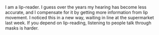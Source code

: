I am a lip-reader. I guess over the years my hearing has become less accurate, and I compensate for it by getting more information from lip movement. I noticed this in a new way, waiting in line at the supermarket last week. If you depend on lip-reading, listening to people talk through masks is harder.
